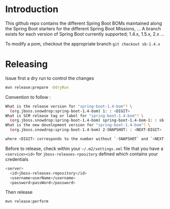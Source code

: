 # Introduction

This github repo contains the different Spring Boot BOMs maintained along the Spring Boot starters for the different Spring Boot Missions, ...
A branch exists for each version of Spring Boot currently supported; 1.4.x, 1.5.x, 2.x ...

To modify a pom, checkout the appropriate branch `git checkout sb-1.4.x`

# Releasing

Issue first a dry run to control the changes

```bash
mvn release:prepare -DdryRun
```

Convention to follow :

```bash
What is the release version for "spring-boot-1.4-bom"? \
  (org.jboss.snowdrop:spring-boot-1.4-bom) 1: : <DIGIT>
What is SCM release tag or label for "spring-boot-1.4-bom"? \
  (org.jboss.snowdrop:spring-boot-1.4-bom) spring-boot-1.4-bom-1: : sb-1.4-<DIGIT>
What is the new development version for "spring-boot-1.4-bom"? \
  (org.jboss.snowdrop:spring-boot-1.4-bom) 2-SNAPSHOT: : <NEXT-DIGIT>

where <DIGIT> corresponds to the number without `-SNAPSHOT` and `<NEXT-DIGIT>` is the next digit available
```

Before to release, check within your `~/.m2/settings.xml` file that you have a `<service><id>` for `jboss-releases-rpository` defined which contains your 
credentials

```bash
<server>
  <id>jboss-releases-repository</id>
  <username>userName</username>
  <password>passWord</password>
```

Then release

```bash
mvn release:perform
```

